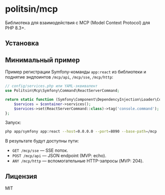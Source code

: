 # politsin/mcp

Библиотека для взаимодействия с MCP (Model Context Protocol) для PHP 8.3+.

## Установка



## Минимальный пример

Пример регистрации Symfony-команды `app:react` из библиотеки и поднятие эндпоинтов `/mcp/api`, `/mcp/sse`, `/mcp/http`:

```php
// config/services.php или YAML-эквивалент
use Politsin\Mcp\Symfony\Command\ReactServerCommand;

return static function (Symfony\Component\DependencyInjection\Loader\Configurator\ContainerConfigurator $container) {
    $services = $container->services();
    $services->set(ReactServerCommand::class)->tag('console.command');
};
```

Запуск:
```bash
php app/symfony app:react --host=0.0.0.0 --port=8090 --base-path=/mcp
```

В результате будут доступны пути:
- `GET /mcp/sse` — SSE поток.
- `POST /mcp/api` — JSON endpoint (MVP: echo).
- `ANY /mcp/http` — вспомогательные HTTP-запросы (MVP: 204).

## Лицензия
MIT
